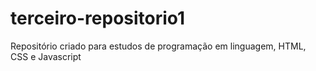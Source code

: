 # terceiro-repositorio1
Repositório criado para estudos de programação em linguagem, HTML, CSS e Javascript
